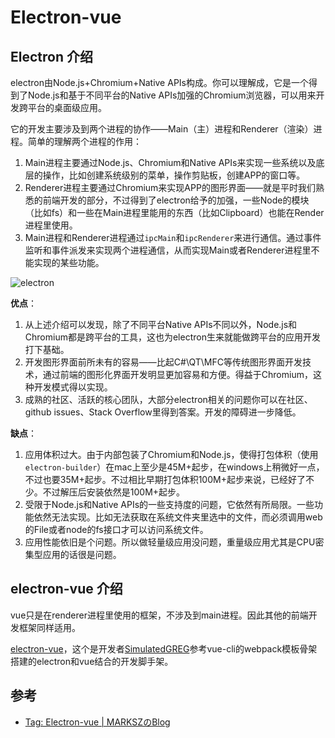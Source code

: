 # Electron-vue

## Electron 介绍

electron由Node.js+Chromium+Native APIs构成。你可以理解成，它是一个得到了Node.js和基于不同平台的Native APIs加强的Chromium浏览器，可以用来开发跨平台的桌面级应用。

它的开发主要涉及到两个进程的协作——Main（主）进程和Renderer（渲染）进程。简单的理解两个进程的作用：

1. Main进程主要通过Node.js、Chromium和Native APIs来实现一些系统以及底层的操作，比如创建系统级别的菜单，操作剪贴板，创建APP的窗口等。
2. Renderer进程主要通过Chromium来实现APP的图形界面——就是平时我们熟悉的前端开发的部分，不过得到了electron给予的加强，一些Node的模块（比如fs）和一些在Main进程里能用的东西（比如Clipboard）也能在Render进程里使用。
3. Main进程和Renderer进程通过`ipcMain`和`ipcRenderer`来进行通信。通过事件监听和事件派发来实现两个进程通信，从而实现Main或者Renderer进程里不能实现的某些功能。

![electron](https://blog-1251750343.cos.ap-beijing.myqcloud.com/8700af19ly1fncq342rk8j20cs0d63zd)

**优点**：

1. 从上述介绍可以发现，除了不同平台Native APIs不同以外，Node.js和Chromium都是跨平台的工具，这也为electron生来就能做跨平台的应用开发打下基础。
2. 开发图形界面前所未有的容易——比起C#\QT\MFC等传统图形界面开发技术，通过前端的图形化界面开发明显更加容易和方便。得益于Chromium，这种开发模式得以实现。
3. 成熟的社区、活跃的核心团队，大部分electron相关的问题你可以在社区、github issues、Stack Overflow里得到答案。开发的障碍进一步降低。

**缺点**：

1. 应用体积过大。由于内部包装了Chromium和Node.js，使得打包体积（使用`electron-builder`）在mac上至少是45M+起步，在windows上稍微好一点，不过也要35M+起步。不过相比早期打包体积100M+起步来说，已经好了不少。不过解压后安装依然是100M+起步。
2. 受限于Node.js和Native APIs的一些支持度的问题，它依然有所局限。一些功能依然无法实现。比如无法获取在系统文件夹里选中的文件，而必须调用web的File或者node的fs接口才可以访问系统文件。
3. 应用性能依旧是个问题。所以做轻量级应用没问题，重量级应用尤其是CPU密集型应用的话很是问题。

## electron-vue 介绍

vue只是在renderer进程里使用的框架，不涉及到main进程。因此其他的前端开发框架同样适用。

[electron-vue](https://github.com/SimulatedGREG/electron-vue)，这个是开发者[SimulatedGREG](https://github.com/SimulatedGREG)参考vue-cli的webpack模板骨架搭建的electron和vue结合的开发脚手架。

## 参考

- [Tag: Electron-vue | MARKSZのBlog](https://molunerfinn.com/tags/Electron-vue/page/2/)

